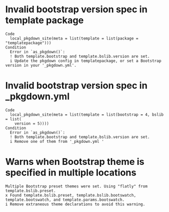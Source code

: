# Invalid bootstrap version spec in template package

    Code
      local_pkgdown_site(meta = list(template = list(package = "templatepackage")))
    Condition
      Error in `as_pkgdown()`:
      ! Both template.bootstrap and template.bslib.version are set.
      i Update the pkgdown config in templatepackage, or set a Bootstrap version in your '_pkgdown.yml'.

# Invalid bootstrap version spec in _pkgdown.yml

    Code
      local_pkgdown_site(meta = list(template = list(bootstrap = 4, bslib = list(
        version = 5))))
    Condition
      Error in `as_pkgdown()`:
      ! Both template.bootstrap and template.bslib.version are set.
      i Remove one of them from '_pkgdown.yml '

# Warns when Bootstrap theme is specified in multiple locations

    Multiple Bootstrap preset themes were set. Using "flatly" from template.bslib.preset.
    x Found template.bslib.preset, template.bslib.bootswatch, template.bootswatch, and template.params.bootswatch.
    i Remove extraneous theme declarations to avoid this warning.

